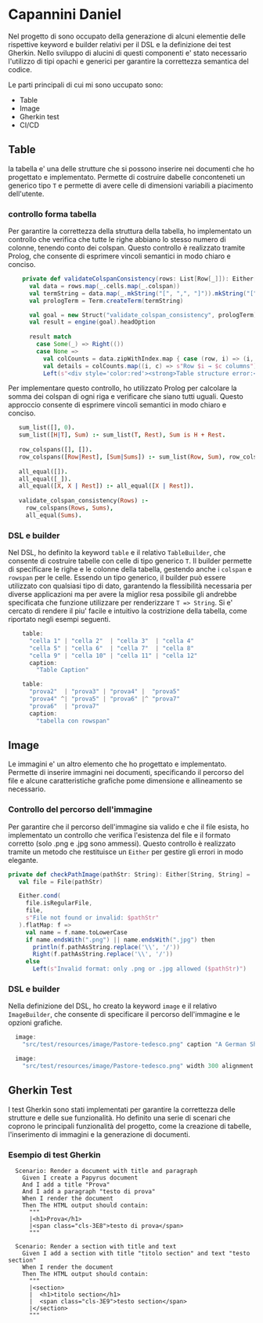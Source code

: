 # Capannini Daniel

Nel progetto di sono occupato della generazione di alcuni elementie delle rispettive keyword e builder relativi per il DSL e la definizione dei test Gherkin.
Nello sviluppo di alucini di questi componenti e' stato necessario l'utilizzo di tipi opachi e generici per garantire la correttezza semantica del codice.

Le parti principali di cui mi sono uccupato sono:

- Table
- Image
- Gherkin test
- CI/CD


## Table 

la tabella e' una delle strutture che si possono inserire nei documenti che ho progettato e implementato.
Permette di costruire dabelle conconteneti un generico tipo `T` e permette di avere celle di dimensioni variabili a piacimento dell'utente.


### controllo forma tabella

Per garantire la correttezza della struttura della tabella, ho implementato un controllo che verifica che tutte le righe abbiano lo stesso numero di colonne, tenendo conto dei colspan. Questo controllo è realizzato tramite Prolog, che consente di esprimere vincoli semantici in modo chiaro e conciso.

```scala
    private def validateColspanConsistency(rows: List[Row[_]]): Either[String, Unit] =
      val data = rows.map(_.cells.map(_.colspan))
      val termString = data.map(_.mkString("[", ",", "]")).mkString("[", ",", "]")
      val prologTerm = Term.createTerm(termString)

      val goal = new Struct("validate_colspan_consistency", prologTerm)
      val result = engine(goal).headOption
    
      result match
        case Some(_) => Right(())
        case None =>
          val colCounts = data.zipWithIndex.map { case (row, i) => (i, row.sum) }
          val details = colCounts.map((i, c) => s"Row $i → $c columns").mkString("<br>")
          Left(s"<div style='color:red'><strong>Table structure error:</strong><br>$details</div>")
```

Per implementare questo controllo, ho utilizzato Prolog per calcolare la somma dei colspan di ogni riga e verificare che siano tutti uguali. Questo approccio consente di esprimere vincoli semantici in modo chiaro e conciso.

```prolog
   sum_list([], 0).
   sum_list([H|T], Sum) :- sum_list(T, Rest), Sum is H + Rest.
  
   row_colspans([], []).
   row_colspans([Row|Rest], [Sum|Sums]) :- sum_list(Row, Sum), row_colspans(Rest, Sums).
  
   all_equal([]).
   all_equal([_]).
   all_equal([X, X | Rest]) :- all_equal([X | Rest]).
  
   validate_colspan_consistency(Rows) :-
     row_colspans(Rows, Sums),
     all_equal(Sums).
```

### DSL e builder

Nel DSL, ho definito la keyword `table` e il relativo `TableBuilder`, che consente di costruire tabelle con celle di tipo generico `T`. Il builder permette di specificare le righe e le colonne della tabella, gestendo anche i `colspan` e `rowspan` per le celle. Essendo un tipo generico, il builder può essere utilizzato con qualsiasi tipo di dato, garantendo la flessibilità necessaria per diverse applicazioni ma per avere la miglior resa possibile gli andrebbe specificata che funzione utilizzare per renderizzare `T => String`.
Si e' cercato di rendere il piu' facile e intuitivo la costrizione della tabella, come riportato negli esempi seguenti.

```scala
    table:
      "cella 1" | "cella 2"  | "cella 3"  | "cella 4"
      "cella 5" | "cella 6"  | "cella 7"  | "cella 8"
      "cella 9" | "cella 10" | "cella 11" | "cella 12"
      caption:
        "Table Caption"

    table:
      "prova2"  | "prova3" | "prova4" |  "prova5"
      "prova4" ^| "prova5" | "prova6" |^ "prova7"
      "prova6"  | "prova7"
      caption:
        "tabella con rowspan"
```

## Image

Le immagini e' un altro elemento che ho progettato e implementato. Permette di inserire immagini nei documenti, specificando il percorso del file e alcune caratteristiche grafiche pome dimensione e allineamento se necessario.

### Controllo del percorso dell'immagine

Per garantire che il percorso dell'immagine sia valido e che il file esista, ho implementato un controllo che verifica l'esistenza del file e il formato corretto (solo .png e .jpg sono ammessi). Questo controllo è realizzato tramite un metodo che restituisce un `Either` per gestire gli errori in modo elegante.

```scala
private def checkPathImage(pathStr: String): Either[String, String] =
   val file = File(pathStr)

   Either.cond(
     file.isRegularFile,
     file,
     s"File not found or invalid: $pathStr"
   ).flatMap: f =>
     val name = f.name.toLowerCase
     if name.endsWith(".png") || name.endsWith(".jpg") then
       println(f.pathAsString.replace('\\', '/'))
       Right(f.pathAsString.replace('\\', '/'))
     else
       Left(s"Invalid format: only .png or .jpg allowed ($pathStr)")
```

### DSL e builder

Nella definizione del DSL, ho creato la keyword `image` e il relativo `ImageBuilder`, che consente di specificare il percorso dell'immagine e le opzioni grafiche.

```scala
  image:
    "src/test/resources/image/Pastore-tedesco.png" caption "A German Shepherd" alternative "A beautiful dog"

  image:
    "src/test/resources/image/Pastore-tedesco.png" width 300 alignment "left"
```

## Gherkin Test
I test Gherkin sono stati implementati per garantire la correttezza delle strutture e delle sue funzionalità. Ho definito una serie di scenari che coprono le principali funzionalità del progetto, come la creazione di tabelle, l'inserimento di immagini e la generazione di documenti.

### Esempio di test Gherkin

```gherkin
  Scenario: Render a document with title and paragraph
    Given I create a Papyrus document
    And I add a title "Prova"
    And I add a paragraph "testo di prova"
    When I render the document
    Then The HTML output should contain:
      """
      |<h1>Prova</h1>
      |<span class="cls-3E8">testo di prova</span>
      """

  Scenario: Render a section with title and text
    Given I add a section with title "titolo section" and text "testo section"
    When I render the document
    Then The HTML output should contain:
      """
      |<section>
      |  <h1>titolo section</h1>
      |  <span class="cls-3E9">testo section</span>
      |</section>
      """
```